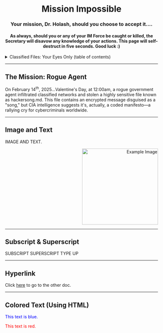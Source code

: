 <!--Centered Title-->
<h1 align="center">Mission Impossible</h1>
<h3 align="center">Your mission, Dr. Holash, should you choose to accept it....</h3>
<h4 align="center">As always, should you or any of your IM Force be caught or killed, the Secretary will disavow any knowledge of your actions. This page will self-destruct in five seconds. Good luck :)</h4>

<!-- Table of Contents (Toggle) -->
<details>
  <summary>Classified Files: Your Eyes Only (table of contents)</summary>

Follow the outline below to survive this mission.
1) The Mission: Rogue Agent
2) Quick: Identify the Suspect
3) Suspect Details 
4) Open the BriefCase: Find the Evidence
5) Choose Your Fate
  
</details>

---

## The Mission: Rogue Agent
On February 14<sup>th</sup>, 2025...Valentine's Day, at 12:00am, a rogue government agent infiltrated classified networks and stolen a highly sensitive file known as hackersong.md. This file contains an encrypted message disguised as a "song," but CIA intelligence suggests it's, actually, a coded manifesto—a rallying cry for cybercriminals worldwide. 

---

## Image and Text

<p align="left">
  IMAGE AND TEXT.
</p>

<p align="right">
  <img src="subfolder/image.png" alt="Example Image" width="250">
</p>

---

## Subscript & Superscript

SUBSCRIPT SUPERSCRIPT TYPE UP

---

## Hyperlink

Click [here](readme.md) to go to the other doc.

---

## Colored Text (Using HTML)

<p style="color:blue;">This text is blue.</p>
<p style="color:red;">This text is red.</p>
